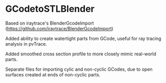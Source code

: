 # GCodetoSTLBlender

Based on iraytrace's BlenderGcodeImport (https://github.com/iraytrace/BlenderGcodeImport)

Added ability to create watertight parts from GCode, useful for ray tracing analysis in pvTrace.

Added smoothed cross section profile to more closely mimic real-world parts.

Separate files for importing cylic and non-cyclic GCodes, due to open surfaces created at ends of non-cyclic parts.
